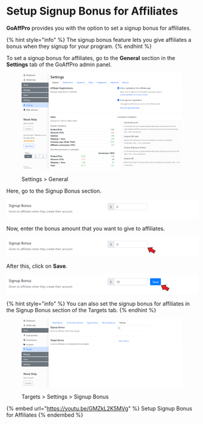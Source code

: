 # Setup Signup Bonus for Affiliates

**GoAffPro** provides you with the option to set a signup bonus for affiliates.&#x20;

{% hint style="info" %}
The signup bonus feature lets you give affiliates a bonus when they signup for your program.&#x20;
{% endhint %}

To set a signup bonus for affiliates, go to the **General** section in the **Settings** tab of the GoAffPro admin panel.

<figure><img src="../../.gitbook/assets/image (118).png" alt=""><figcaption><p>Settings > General</p></figcaption></figure>

Here, go to the Signup Bonus section.

![Signup Bonus](<../../.gitbook/assets/image (2950).png>)

Now, enter the bonus amount that you want to give to affiliates.

![Enter the bonus amount](<../../.gitbook/assets/Annotation 2020-05-06 223819.png>)

After this, click on **Save**.

![Click on Save](<../../.gitbook/assets/Annotation 2020-05-06 224003.png>)

{% hint style="info" %}
You can also set the signup bonus for affiliates in the Signup Bonus section of the Targets tab.&#x20;
{% endhint %}

<figure><img src="../../.gitbook/assets/image (119).png" alt=""><figcaption><p>Targets > Settings > Signup Bonus</p></figcaption></figure>

{% embed url="https://youtu.be/GMZkL2K5MVg" %}
Setup Signup Bonus for Affiliates
{% endembed %}
